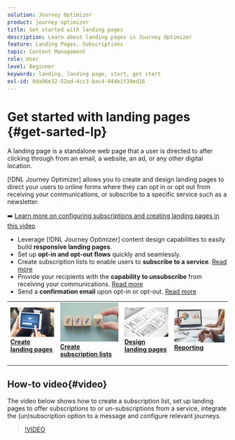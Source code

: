 ```yaml
---
solution: Journey Optimizer
product: journey optimizer
title: Get started with landing pages
description: Learn about landing pages in Journey Optimizer
feature: Landing Pages, Subscriptions
topic: Content Management
role: User
level: Beginner
keywords: landing, landing page, start, get start
exl-id: 0da96e32-52ad-4cc3-bac4-844b1f39ed16
---
```

# Get started with landing pages {#get-sarted-lp}

A landing page is a standalone web page that a user is directed to after clicking through from an email, a website, an ad, or any other digital location.

[!DNL Journey Optimizer] allows you to create and design landing pages to direct your users to online forms where they can opt in or opt out from receiving your communications, or subscribe to a specific service such as a newsletter.

➡️ [Learn more on configuring subscriptions and creating landing pages in this video](#video)

* Leverage [!DNL Journey Optimizer] content design capabilities to easily build **responsive landing pages**.
* Set up **opt-in and opt-out flows** quickly and seamlessly.
* Create subscription lists to enable users to **subscribe to a service**. [Read more](lp-use-cases.md#subscription-to-a-service)
* Provide your recipients with the **capability to unsubscribe** from receiving your communications. [Read more](lp-use-cases.md#opt-out)
* Send a **confirmation email** upon opt-in or opt-out. [Read more](lp-use-cases.md#send-confirmation-email)

<table style="table-layout:fixed"><tr style="border: 0;">
<td>
<a href="create-lp.md">
<img alt="Lead" src="../assets/do-not-localize/lp-subscription.jpeg">
</a>
<div><a href="create-lp.md"><strong>Create landing pages</strong>
</div>
<p>
</td>
<td>
<a href="subscription-list.md">
<img alt="Infrequent" src="../assets/do-not-localize/lp-list.jpg">
</a>
<div>
<a href="subscription-list.md"><strong>Create subscription lists</strong></a>
</div>
<p></td>
<td>
<a href="design-lp.md">
<img alt="Validation" src="../assets/do-not-localize/lp-design.jpg">
</a>
<div>
<a href="design-lp.md"><strong>Design landing pages</strong></a>
</div>
<p>
</td>
<td>
<a href="../reports/lp-report-live.md">
<img alt="Validation" src="../assets/do-not-localize/lp-reporting.jpg">
</a>
<div>
<a href="../reports/lp-report-live.md"><strong>Reporting</strong></a>
</div>
<p>
</td>
</tr></table>

## How-to video{#video}

The video below shows how to create a subscription list, set up landing pages to offer subscriptions to or un-subscriptions from a service, integrate the (un)subscription option to a message and configure relevant journeys.

>[!VIDEO](https://video.tv.adobe.com/v/341280?quality=12&learn=on)
